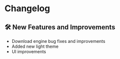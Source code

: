 # Changelog

## :hammer_and_wrench: New Features and Improvements

- Download engine bug fixes and improvements
- Added new light theme
- UI improvements